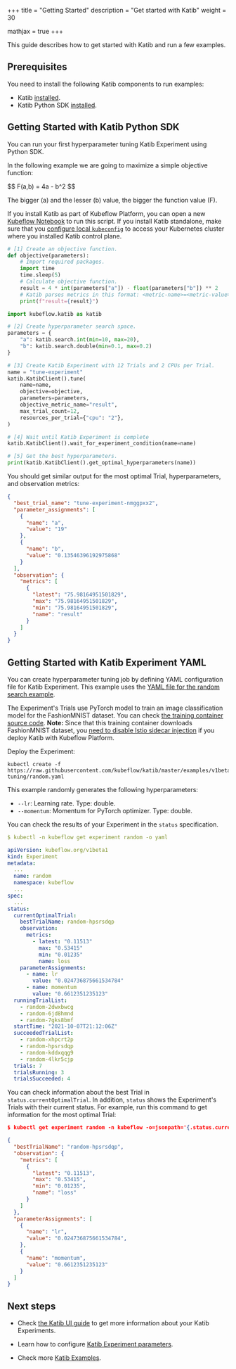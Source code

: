 +++
title = "Getting Started"
description = "Get started with Katib"
weight = 30

mathjax = true
+++

This guide describes how to get started with Katib and run a few examples.

## Prerequisites

You need to install the following Katib components to run examples:

- Katib [installed](/docs/components/katib/installation/#installing-katib).
- Katib Python SDK [installed](/docs/components/katib/installation/#installing-katib-python-sdk).

## Getting Started with Katib Python SDK

You can run your first hyperparameter tuning Katib Experiment using Python SDK.

In the following example we are going to maximize a simple objective function:

<p>
$$
F(a,b) = 4a - b^2
$$
</p>

The bigger \(a\) and the lesser \(b\) value, the bigger the function value \(F\).

If you install Katib as part of Kubeflow Platform, you can open a new
[Kubeflow Notebook](/docs/components/notebooks/quickstart-guide/) to run this script. If you
install Katib standalone, make sure that you
[configure local `kubeconfig`](https://kubernetes.io/docs/tasks/access-application-cluster/access-cluster/#programmatic-access-to-the-api)
to access your Kubernetes cluster where you installed Katib control plane.

```python
# [1] Create an objective function.
def objective(parameters):
    # Import required packages.
    import time
    time.sleep(5)
    # Calculate objective function.
    result = 4 * int(parameters["a"]) - float(parameters["b"]) ** 2
    # Katib parses metrics in this format: <metric-name>=<metric-value>.
    print(f"result={result}")

import kubeflow.katib as katib

# [2] Create hyperparameter search space.
parameters = {
    "a": katib.search.int(min=10, max=20),
    "b": katib.search.double(min=0.1, max=0.2)
}

# [3] Create Katib Experiment with 12 Trials and 2 CPUs per Trial.
name = "tune-experiment"
katib.KatibClient().tune(
    name=name,
    objective=objective,
    parameters=parameters,
    objective_metric_name="result",
    max_trial_count=12,
    resources_per_trial={"cpu": "2"},
)

# [4] Wait until Katib Experiment is complete
katib.KatibClient().wait_for_experiment_condition(name=name)

# [5] Get the best hyperparameters.
print(katib.KatibClient().get_optimal_hyperparameters(name))
```

You should get similar output for the most optimal Trial, hyperparameters, and observation metrics:

```json
{
  "best_trial_name": "tune-experiment-nmggpxx2",
  "parameter_assignments": [
    {
      "name": "a",
      "value": "19"
    },
    {
      "name": "b",
      "value": "0.13546396192975868"
    }
  ],
  "observation": {
    "metrics": [
      {
        "latest": "75.98164951501829",
        "max": "75.98164951501829",
        "min": "75.98164951501829",
        "name": "result"
      }
    ]
  }
}
```

## Getting Started with Katib Experiment YAML

You can create hyperparameter tuning job by defining YAML configuration file for Katib Experiment.
This example uses the [YAML file for the random search example](https://github.com/kubeflow/katib/blob/fc858d15dd41ff69166a2020efa200199063f9ba/examples/v1beta1/hp-tuning/random.yaml).

The Experiment's Trials use PyTorch model to train an image classification model for the
FashionMNIST dataset. You can check [the training container source code](https://github.com/kubeflow/katib/tree/fc858d15dd41ff69166a2020efa200199063f9ba/examples/v1beta1/trial-images/pytorch-mnist). **Note:** Since that this training container downloads FashionMNIST
dataset, you [need to disable Istio sidecar injection](/docs/components/katib/user-guides/hp-tuning/configure-experiment/#running-katib-experiment-with-istio)
if you deploy Katib with Kubeflow Platform.

Deploy the Experiment:

```shell
kubectl create -f https://raw.githubusercontent.com/kubeflow/katib/master/examples/v1beta1/hp-tuning/random.yaml
```

This example randomly generates the following hyperparameters:

- `--lr`: Learning rate. Type: double.
- `--momentum`: Momentum for PyTorch optimizer. Type: double.

You can check the results of your Experiment in the `status` specification.

```yaml
$ kubectl -n kubeflow get experiment random -o yaml

apiVersion: kubeflow.org/v1beta1
kind: Experiment
metadata:
  ...
  name: random
  namespace: kubeflow
  ...
spec:
  ...
status:
  currentOptimalTrial:
    bestTrialName: random-hpsrsdqp
    observation:
      metrics:
        - latest: "0.11513"
          max: "0.53415"
          min: "0.01235"
          name: loss
    parameterAssignments:
      - name: lr
        value: "0.024736875661534784"
      - name: momentum
        value: "0.6612351235123"
  runningTrialList:
    - random-2dwxbwcg
    - random-6jd8hmnd
    - random-7gks8bmf
  startTime: "2021-10-07T21:12:06Z"
  succeededTrialList:
    - random-xhpcrt2p
    - random-hpsrsdqp
    - random-kddxqqg9
    - random-4lkr5cjp
  trials: 7
  trialsRunning: 3
  trialsSucceeded: 4
```

You can check information about the best Trial in `status.currentOptimalTrial`. In addition,
`status` shows the Experiment's Trials with their current status. For example, run this command
to get information for the most optimal Trial:

```json
$ kubectl get experiment random -n kubeflow -o=jsonpath='{.status.currentOptimalTrial}'

{
  "bestTrialName": "random-hpsrsdqp",
  "observation": {
    "metrics": [
      {
        "latest": "0.11513",
        "max": "0.53415",
        "min": "0.01235",
        "name": "loss"
      }
    ]
  },
  "parameterAssignments": [
    {
      "name": "lr",
      "value": "0.024736875661534784",
    },
    {
      "name": "momentum",
      "value": "0.6612351235123"
    }
  ]
}
```

## Next steps

- Check [the Katib UI guide](/docs/components/katib/user-guides/katib-ui/) to get more information
  about your Katib Experiments.

- Learn how to configure [Katib Experiment parameters](/docs/components/katib/user-guides/hp-tuning/configure-experiment).

- Check more [Katib Examples](https://github.com/kubeflow/katib/tree/ea46a7f2b73b2d316b6b7619f99eb440ede1909b/examples/v1beta1).
